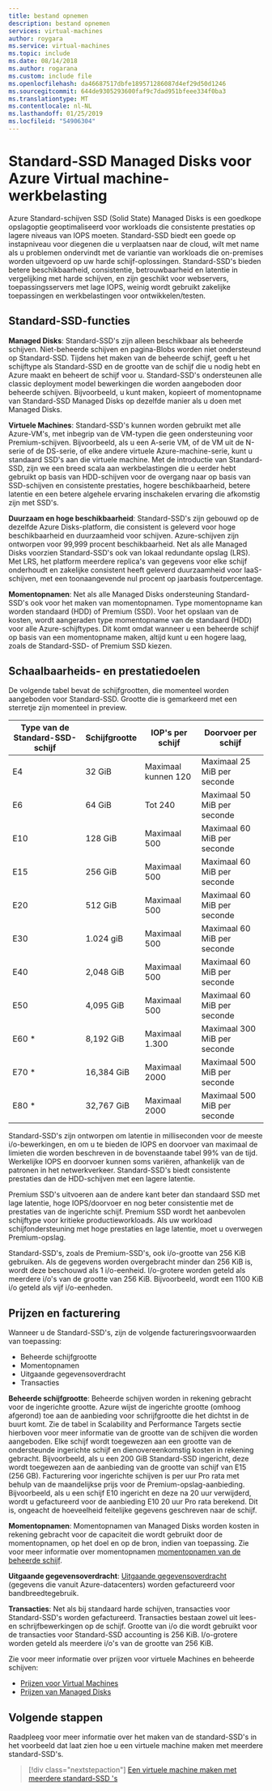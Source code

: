 ```yaml
---
title: bestand opnemen
description: bestand opnemen
services: virtual-machines
author: roygara
ms.service: virtual-machines
ms.topic: include
ms.date: 08/14/2018
ms.author: rogarana
ms.custom: include file
ms.openlocfilehash: da46687517dbfe189571286087d4ef29d50d1246
ms.sourcegitcommit: 644de9305293600faf9c7dad951bfeee334f0ba3
ms.translationtype: MT
ms.contentlocale: nl-NL
ms.lasthandoff: 01/25/2019
ms.locfileid: "54906304"
---
```

# <a name="standard-ssd-managed-disks-for-azure-virtual-machine-workloads"></a>Standard-SSD Managed Disks voor Azure Virtual machine-werkbelasting

Azure Standard-schijven SSD (Solid State) Managed Disks is een goedkope opslagoptie geoptimaliseerd voor workloads die consistente prestaties op lagere niveaus van IOPS moeten. Standard-SSD biedt een goede op instapniveau voor diegenen die u verplaatsen naar de cloud, wilt met name als u problemen ondervindt met de variantie van workloads die on-premises worden uitgevoerd op uw harde schijf-oplossingen. Standard-SSD's bieden betere beschikbaarheid, consistentie, betrouwbaarheid en latentie in vergelijking met harde schijven, en zijn geschikt voor webservers, toepassingsservers met lage IOPS, weinig wordt gebruikt zakelijke toepassingen en werkbelastingen voor ontwikkelen/testen.

## <a name="standard-ssd-features"></a>Standard-SSD-functies

**Managed Disks**: Standard-SSD's zijn alleen beschikbaar als beheerde schijven. Niet-beheerde schijven en pagina-Blobs worden niet ondersteund op Standard-SSD. Tijdens het maken van de beheerde schijf, geeft u het schijftype als Standard-SSD en de grootte van de schijf die u nodig hebt en Azure maakt en beheert de schijf voor u.
Standard-SSD's ondersteunen alle classic deployment model bewerkingen die worden aangeboden door beheerde schijven. Bijvoorbeeld, u kunt maken, kopieert of momentopname van Standard-SSD Managed Disks op dezelfde manier als u doen met Managed Disks.

**Virtuele Machines**: Standard-SSD's kunnen worden gebruikt met alle Azure-VM's, met inbegrip van de VM-typen die geen ondersteuning voor Premium-schijven. Bijvoorbeeld, als u een A-serie VM, of de VM uit de N-serie of de DS-serie, of elke andere virtuele Azure-machine-serie, kunt u standaard SSD's aan die virtuele machine. Met de introductie van Standard-SSD, zijn we een breed scala aan werkbelastingen die u eerder hebt gebruikt op basis van HDD-schijven voor de overgang naar op basis van SSD-schijven en consistente prestaties, hogere beschikbaarheid, betere latentie en een betere algehele ervaring inschakelen ervaring die afkomstig zijn met SSD's.

**Duurzaam en hoge beschikbaarheid**: Standard-SSD's zijn gebouwd op de dezelfde Azure Disks-platform, die consistent is geleverd voor hoge beschikbaarheid en duurzaamheid voor schijven. Azure-schijven zijn ontworpen voor 99,999 procent beschikbaarheid. Net als alle Managed Disks voorzien Standard-SSD's ook van lokaal redundante opslag (LRS). Met LRS, het platform meerdere replica's van gegevens voor elke schijf onderhoudt en zakelijke consistent heeft geleverd duurzaamheid voor IaaS-schijven, met een toonaangevende nul procent op jaarbasis foutpercentage.

**Momentopnamen**: Net als alle Managed Disks ondersteuning Standard-SSD's ook voor het maken van momentopnamen. Type momentopname kan worden standaard (HDD) of Premium (SSD). Voor het opslaan van de kosten, wordt aangeraden type momentopname van de standaard (HDD) voor alle Azure-schijftypes. Dit komt omdat wanneer u een beheerde schijf op basis van een momentopname maken, altijd kunt u een hogere laag, zoals de Standard-SSD- of Premium SSD kiezen.

## <a name="scalability-and-performance-targets"></a>Schaalbaarheids- en prestatiedoelen

De volgende tabel bevat de schijfgrootten, die momenteel worden aangeboden voor Standard-SSD. Grootte die is gemarkeerd met een sterretje zijn momenteel in preview.

|Type van de Standard-SSD-schijf  |Schijfgrootte  |IOP's per schijf  |Doorvoer per schijf  |
|---------|---------|---------|---------|
|E4     |32 GiB         |Maximaal kunnen 120         |Maximaal 25 MiB per seconde         |
|E6     |64 GiB         |Tot 240         |Maximaal 50 MiB per seconde         |
|E10     |128 GiB         |Maximaal 500         |Maximaal 60 MiB per seconde         |
|E15     |256 GiB         |Maximaal 500         |Maximaal 60 MiB per seconde         |
|E20     |512 GiB         |Maximaal 500         |Maximaal 60 MiB per seconde         |
|E30     |1.024 giB       |Maximaal 500         |Maximaal 60 MiB per seconde         |
|E40     |2,048 GiB       |Maximaal 500         |Maximaal 60 MiB per seconde         |
|E50     |4,095 GiB       |Maximaal 500         |Maximaal 60 MiB per seconde         |
|E60 *     |8,192 GiB       |Maximaal 1.300       |Maximaal 300 MiB per seconde        |
|E70 *    |16,384 GiB      |Maximaal 2000       |Maximaal 500 MiB per seconde        |
|E80 *    |32,767 GiB      |Maximaal 2000       |Maximaal 500 MiB per seconde        |

Standard-SSD's zijn ontworpen om latentie in milliseconden voor de meeste i/o-bewerkingen, en om u te bieden de IOPS en doorvoer van maximaal de limieten die worden beschreven in de bovenstaande tabel 99% van de tijd. Werkelijke IOPS en doorvoer kunnen soms variëren, afhankelijk van de patronen in het netwerkverkeer. Standard-SSD's biedt consistente prestaties dan de HDD-schijven met een lagere latentie.

Premium SSD's uitvoeren aan de andere kant beter dan standaard SSD met lage latentie, hoge IOPS/doorvoer en nog beter consistentie met de prestaties van de ingerichte schijf. Premium SSD wordt het aanbevolen schijftype voor kritieke productieworkloads. Als uw workload schijfondersteuning met hoge prestaties en lage latentie, moet u overwegen Premium-opslag.

Standard-SSD's, zoals de Premium-SSD's, ook i/o-grootte van 256 KiB gebruiken. Als de gegevens worden overgebracht minder dan 256 KiB is, wordt deze beschouwd als 1 i/o-eenheid. I/o-grotere worden geteld als meerdere i/o's van de grootte van 256 KiB. Bijvoorbeeld, wordt een 1100 KiB i/o geteld als vijf i/o-eenheden.

## <a name="pricing-and-billing"></a>Prijzen en facturering

Wanneer u de Standard-SSD's, zijn de volgende factureringsvoorwaarden van toepassing:

- Beheerde schijfgrootte
- Momentopnamen
- Uitgaande gegevensoverdracht
- Transacties

**Beheerde schijfgrootte**: Beheerde schijven worden in rekening gebracht voor de ingerichte grootte. Azure wijst de ingerichte grootte (omhoog afgerond) toe aan de aanbieding voor schrijfgrootte die het dichtst in de buurt komt. Zie de tabel in Scalability and Performance Targets sectie hierboven voor meer informatie van de grootte van de schijven die worden aangeboden. Elke schijf wordt toegewezen aan een grootte van de ondersteunde ingerichte schijf en dienovereenkomstig kosten in rekening gebracht. Bijvoorbeeld, als u een 200 GiB Standard-SSD ingericht, deze wordt toegewezen aan de aanbieding van de grootte van schijf van E15 (256 GB). Facturering voor ingerichte schijven is per uur Pro rata met behulp van de maandelijkse prijs voor de Premium-opslag-aanbieding. Bijvoorbeeld, als u een schijf E10 ingericht en deze na 20 uur verwijderd, wordt u gefactureerd voor de aanbieding E10 20 uur Pro rata berekend. Dit is, ongeacht de hoeveelheid feitelijke gegevens geschreven naar de schijf.

**Momentopnamen**: Momentopnamen van Managed Disks worden kosten in rekening gebracht voor de capaciteit die wordt gebruikt door de momentopnamen, op het doel en op de bron, indien van toepassing. Zie voor meer informatie over momentopnamen [momentopnamen van de beheerde schijf](https://docs.microsoft.com/azure/virtual-machines/windows/managed-disks-overview#managed-disk-snapshots).

**Uitgaande gegevensoverdracht**: [Uitgaande gegevensoverdracht](https://azure.microsoft.com/pricing/details/bandwidth/) (gegevens die vanuit Azure-datacenters) worden gefactureerd voor bandbreedtegebruik.

**Transacties**: Net als bij standaard harde schijven, transacties voor Standard-SSD's worden gefactureerd. Transacties bestaan zowel uit lees- en schrijfbewerkingen op de schijf. Grootte van i/o die wordt gebruikt voor de transacties voor Standard-SSD accounting is 256 KiB. I/o-grotere worden geteld als meerdere i/o's van de grootte van 256 KiB.

Zie voor meer informatie over prijzen voor virtuele Machines en beheerde schijven:

- [Prijzen voor Virtual Machines](https://azure.microsoft.com/pricing/details/virtual-machines/linux/)
- [Prijzen van Managed Disks](https://azure.microsoft.com/pricing/details/managed-disks/)

## <a name="next-steps"></a>Volgende stappen

Raadpleeg voor meer informatie over het maken van de standard-SSD's in het voorbeeld dat laat zien hoe u een virtuele machine maken met meerdere standard-SSD's.

> [!div class="nextstepaction"]
> [Een virtuele machine maken met meerdere standard-SSD 's](https://github.com/azure/azure-quickstart-templates/tree/master/101-vm-with-standardssd-disk/)
